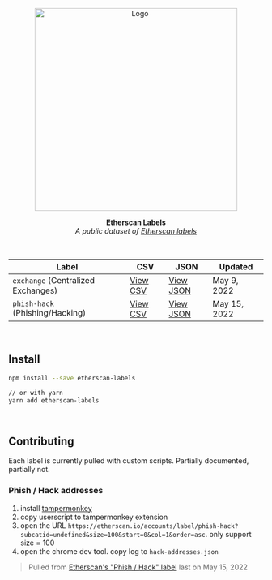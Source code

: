 <p align="center">
  <a><img src="https://etherscan.io/images/logo-ether.png?v=0.0.2" title="Logo" width="400"/></a>
</p>
<p align="center">
  <b>
    Etherscan Labels
  </b>
  <br>
  <i>A public dataset of <a href="https://etherscan.io/labelcloud">Etherscan labels</a></i>
  <br>
</p>

<br/>

| Label                              | CSV                                  | JSON                                   | Updated      |
| ---------------------------------- | ------------------------------------ | -------------------------------------- | ------------ |
| `exchange` (Centralized Exchanges) | [View CSV](./src/exchange/all.csv)   | [View JSON](./lib/exchange/all.json)   | May 9, 2022  |
| `phish-hack` (Phishing/Hacking)    | [View CSV](./src/phish-hack/all.csv) | [View JSON](./lib/phish-hack/all.json) | May 15, 2022 |

<br/>

## Install

```sh
npm install --save etherscan-labels

// or with yarn
yarn add etherscan-labels
```

<br/>

## Contributing

Each label is currently pulled with custom scripts. Partially documented, partially not.

### Phish / Hack addresses

1. install [tampermonkey](https://chrome.google.com/webstore/detail/tampermonkey/dhdgffkkebhmkfjojejmpbldmpobfkfo?utm_source=chrome-ntp-icon)
2. copy userscript to tampermonkey extension
3. open the URL `https://etherscan.io/accounts/label/phish-hack?subcatid=undefined&size=100&start=0&col=1&order=asc`. only support size = 100
4. open the chrome dev tool. copy log to `hack-addresses.json`

> Pulled from [Etherscan's "Phish / Hack" label](https://etherscan.io/accounts/label/phish-hack?subcatid=undefined&size=100&start=0&col=1&order=asc) last on May 15, 2022
